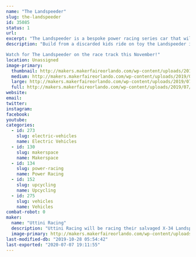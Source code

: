 ```yaml
---
name: "The Landspeeder"
slug: the-landspeeder
id: 35085
status: 1
url: 
excerpt: "The Landspeeder is a bespoke power racing series car that will compete in the Orlando Power Racing Series event"
description: "Build from a discarded kids ride on toy the Landspeeder is a 48 volt power house of speed and fortified KPI and ackerman.  No expense was spared in this budget build. Only the best was used when it could be bartered from the jawas on Tatooine, we still think we got the short end of the stick on the tires. 

Watch for The Landspeeder on the race track this November!"
location: Unassigned
image-primary:
  thumbnail: http://makers.makerfaireorlando.com/wp-content/uploads/2019/07/IMG_5773-1-150x150.jpg
  medium: http://makers.makerfaireorlando.com/wp-content/uploads/2019/07/IMG_5773-1-300x225.jpg
  large: http://makers.makerfaireorlando.com/wp-content/uploads/2019/07/IMG_5773-1-1024x768.jpg
  full: http://makers.makerfaireorlando.com/wp-content/uploads/2019/07/IMG_5773-1.jpg
website: 
email: 
twitter: 
instagram: 
facebook: 
youtube: 
categories:
  - id: 273
    slug: electric-vehicles
    name: Electric Vehicles
  - id: 130
    slug: makerspace
    name: Makerspace
  - id: 134
    slug: power-racing
    name: Power Racing
  - id: 152
    slug: upcycling
    name: Upcycling
  - id: 275
    slug: vehicles
    name: Vehicles
combat-robot: 0
maker:
  name: "Uttini Racing"
  description: "Uttini Racing will be racing their salvaged X-34 Landspeeder in the Power Racing Series event at MFO 2019"
  image-primary: http://makers.makerfaireorlando.com/wp-content/uploads/2019/07/joe-in-landspeeder-1024x768.jpg
last-modified-db: "2019-10-28 05:54:42"
last-exported: "2020-07-07 19:11:55"
---
```


